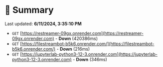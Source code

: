 # 📖 Summary
Last updated: **6/11/2024, 3:35:10 PM**

- `GET` [https://restreamer-09gx.onrender.com](https://restreamer-09gx.onrender.com) - **Down** (420386ms)
- `GET` [https://filestreambot-b5k6.onrender.com/](https://filestreambot-b5k6.onrender.com/) - **Down** (216ms)
- `GET` [https://jupyterlab-python3-12-3.onrender.com](https://jupyterlab-python3-12-3.onrender.com) - **Down** (346ms)
